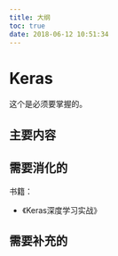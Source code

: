 ```yaml
---
title: 大纲
toc: true
date: 2018-06-12 10:51:34
---
```

# Keras

这个是必须要掌握的。

## 主要内容






## 需要消化的

书籍：

- 《Keras深度学习实战》

## 需要补充的

